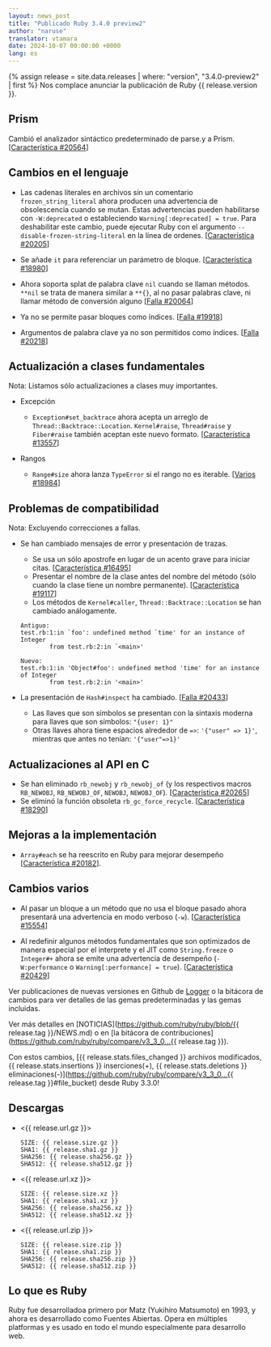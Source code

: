 ```yaml
---
layout: news_post
title: "Publicado Ruby 3.4.0 preview2"
author: "naruse"
translator: vtamara
date: 2024-10-07 00:00:00 +0000
lang: es
---
```


{% assign release = site.data.releases | where: "version", "3.4.0-preview2" | first %}
Nos complace anunciar la publicación de Ruby {{ release.version }}.

## Prism

Cambió el analizador sintáctico predeterminado de parse.y a Prism.
[[Característica #20564]]

## Cambios en el lenguaje

* Las cadenas literales en archivos sin un comentario `frozen_string_literal`
  ahora producen una advertencia de obsolescencia cuando se mutan.
  Estas advertencias pueden habilitarse con `-W:deprecated`
  o estableciendo `Warning[:deprecated] = true`.
  Para deshabilitar este cambio, puede ejecutar Ruby con el argumento
  `--disable-frozen-string-literal` en la línea de ordenes.
  [[Característica #20205]]

* Se añade `it` para referenciar un parámetro de bloque.
  [[Característica #18980]]

* Ahora soporta splat de palabra clave `nil`
  cuando se llaman métodos.
  `**nil` se trata de manera similar a `**{}`, al no pasar
  palabras clave, ni llamar método de conversión alguno [[Falla #20064]]

* Ya no se permite pasar bloques como índices.  [[Falla #19918]]

* Argumentos de palabra clave ya no son permitidos como índices.
  [[Falla #20218]]


## Actualización a clases fundamentales

Nota: Listamos sólo actualizaciones a clases muy importantes.

* Excepción

  * `Exception#set_backtrace` ahora acepta un arreglo de
    `Thread::Backtrace::Location`.
    `Kernel#raise`, `Thread#raise` y `Fiber#raise` también aceptan
    este nuevo formato. [[Característica #13557]]

* Rangos

  * `Range#size` ahora lanza `TypeError` si el rango no es iterable.
    [[Varios #18984]]



## Problemas de compatibilidad

Nota: Excluyendo correcciones a fallas.

* Se han cambiado mensajes de error y presentación de trazas.
  * Se usa un sólo apostrofe en lugar de un acento grave para iniciar
    citas. [[Característica #16495]]
  * Presentar el nombre de la clase antes del nombre del método (sólo
    cuando la clase tiene un nombre permanente). [[Característica #19117]]
  * Los métodos de `Kernel#caller`, `Thread::Backtrace::Location` se
    han cambiado análogamente.

  ```
  Antiguo:
  test.rb:1:in `foo': undefined method `time' for an instance of Integer
          from test.rb:2:in `<main>'

  Nuevo:
  test.rb:1:in 'Object#foo': undefined method 'time' for an instance of Integer
          from test.rb:2:in '<main>'
  ```

* La presentación de `Hash#inspect` ha cambiado. [[Falla #20433]]
  * Las llaves que son símbolos se presentan con la sintaxis moderna
    para llaves que son símbolos: `"{user: 1}"`
  * Otras llaves ahora tiene espacios alrededor de `=>`:
    `'{"user" => 1}'`, mientras que antes no tenían: `'{"user"=>1}'`

## Actualizaciones al  API en C

* Se han eliminado `rb_newobj` y `rb_newobj_of` (y los respectivos macros
  `RB_NEWOBJ`, `RB_NEWOBJ_OF`, `NEWOBJ`, `NEWOBJ_OF`). [[Característica #20265]]
* Se eliminó la función obsoleta `rb_gc_force_recycle`. [[Característica #18290]]

## Mejoras a la implementación

* `Array#each` se ha reescrito en Ruby para mejorar desempeño
  [[Característica #20182]].

## Cambios varios

* Al pasar un bloque a un método que no usa el bloque pasado ahora presentará
  una advertencia en modo verboso (`-w`).
  [[Característica #15554]]

* Al redefinir algunos métodos fundamentales que son optimizados de manera
  especial por el interprete y el JIT como `String.freeze` o `Integer#+`
  ahora se emite una advertencia de desempeño
  (`-W:performance` o `Warning[:performance] = true`).
  [[Característica #20429]]

Ver publicaciones de nuevas versiones en Github de
[Logger](https://github.com/ruby/logger/releases) o la bitácora de cambios
para ver detalles de las gemas predeterminadas y las gemas incluidas.

Ver más detalles en
[NOTICIAS](https://github.com/ruby/ruby/blob/{{ release.tag }}/NEWS.md)
o en [la bitácora de contribuciones](https://github.com/ruby/ruby/compare/v3_3_0...{{ release.tag }}).

Con estos cambios, [{{ release.stats.files_changed }} archivos modificados,
{{ release.stats.insertions }} inserciones(+),
{{ release.stats.deletions }} eliminaciones(-)](https://github.com/ruby/ruby/compare/v3_3_0...{{ release.tag }}#file_bucket)
desde Ruby 3.3.0!


## Descargas

* <{{ release.url.gz }}>

      SIZE: {{ release.size.gz }}
      SHA1: {{ release.sha1.gz }}
      SHA256: {{ release.sha256.gz }}
      SHA512: {{ release.sha512.gz }}

* <{{ release.url.xz }}>

      SIZE: {{ release.size.xz }}
      SHA1: {{ release.sha1.xz }}
      SHA256: {{ release.sha256.xz }}
      SHA512: {{ release.sha512.xz }}

* <{{ release.url.zip }}>

      SIZE: {{ release.size.zip }}
      SHA1: {{ release.sha1.zip }}
      SHA256: {{ release.sha256.zip }}
      SHA512: {{ release.sha512.zip }}

## Lo que es Ruby

Ruby fue desarrolladoa primero por Matz (Yukihiro Matsumoto) en 1993,
y ahora es desarrollado como Fuentes Abiertas.
Opera en múltiples platformas y es usado en todo el mundo
especialmente para desarrollo web.

[Característica #13557]: https://bugs.ruby-lang.org/issues/13557
[Característica #15554]: https://bugs.ruby-lang.org/issues/15554
[Característica #16495]: https://bugs.ruby-lang.org/issues/16495
[Característica #18290]: https://bugs.ruby-lang.org/issues/18290
[Característica #18980]: https://bugs.ruby-lang.org/issues/18980
[Varios #18984]:    https://bugs.ruby-lang.org/issues/18984
[Característica #19117]: https://bugs.ruby-lang.org/issues/19117
[Falla #19918]:     https://bugs.ruby-lang.org/issues/19918
[Falla #20064]:     https://bugs.ruby-lang.org/issues/20064
[Característica #20182]: https://bugs.ruby-lang.org/issues/20182
[Característica #20205]: https://bugs.ruby-lang.org/issues/20205
[Falla #20218]:     https://bugs.ruby-lang.org/issues/20218
[Característica #20265]: https://bugs.ruby-lang.org/issues/20265
[Característica #20429]: https://bugs.ruby-lang.org/issues/20429
[Característica #20564]: https://bugs.ruby-lang.org/issues/20564
[Falla #20433]:     https://bugs.ruby-lang.org/issues/20433

